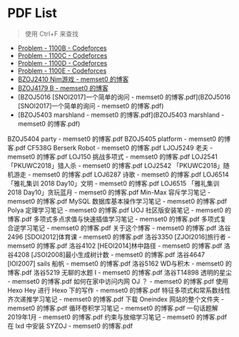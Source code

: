 # PDF List
> 使用 Ctrl+F 来查找

* [Problem - 1100B - Codeforces](Problem%20-%201100B%20-%20Codeforces.pdf)
* [Problem - 1100C - Codeforces](Problem%20-%201100C%20-%20Codeforces.pdf)
* [Problem - 1100D - Codeforces](Problem%20-%201100D%20-%20Codeforces.pdf)
* [Problem - 1100E - Codeforces](Problem%20-%201100E%20-%20Codeforces.pdf)
* [BZOJ2410 Nim游戏 - memset0 的博客](BZOJ2410%20Nim%E6%B8%B8%E6%88%8F%20-%20memset0%20%E7%9A%84%E5%8D%9A%E5%AE%A2.pdf)
* [BZOJ4179 B - memset0 的博客](BZOJ4179%20B%20-%20memset0%20%E7%9A%84%E5%8D%9A%E5%AE%A2.pdf)
* [BZOJ5016 [SNOI2017]一个简单的询问 - memset0 的博客.pdf](BZOJ5016 [SNOI2017]一个简单的询问 - memset0 的博客.pdf)
* [BZOJ5403 marshland - memset0 的博客.pdf](BZOJ5403 marshland - memset0 的博客.pdf)

BZOJ5404 party - memset0 的博客.pdf
BZOJ5405 platform - memset0 的博客.pdf
CF538G Berserk Robot - memset0 的博客.pdf
LJOJ5249 老夫 - memset0 的博客.pdf
LOJ150 挑战多项式 - memset0 的博客.pdf
LOJ2541 「PKUWC2018」猎人杀 - memset0 的博客.pdf
LOJ2542 「PKUWC2018」随机游走 - memset0 的博客.pdf
LOJ6287 诗歌 - memset0 的博客.pdf
LOJ6514 「雅礼集训 2018 Day10」文明 - memset0 的博客.pdf
LOJ6515 「雅礼集训 2018 Day10」贪玩蓝月 - memset0 的博客.pdf
Min-Max 容斥学习笔记 - memset0 的博客.pdf
MySQL 数据库基本操作学习笔记 - memset0 的博客.pdf
Polya 定理学习笔记 - memset0 的博客.pdf
UOJ 社区版安装笔记 - memset0 的博客.pdf
多项式多点求值与快速插值学习笔记 - memset0 的博客.pdf
多项式复合逆学习笔记 - memset0 的博客.pdf
关于这个博客 - memset0 的博客.pdf
洛谷2496 [SDOI2012]体育课 - memset0 的博客.pdf
洛谷3350 [ZJOI2016]旅行者 - memset0 的博客.pdf
洛谷4102 [HEOI2014]林中路径 - memset0 的博客.pdf
洛谷4208 [JSOI2008]最小生成树计数 - memset0 的博客.pdf
洛谷4647 [IOI2007] sails 船帆 - memset0 的博客.pdf
洛谷5162 WD与积木 - memset0 的博客.pdf
洛谷5219 无聊的水题 I - memset0 的博客.pdf
洛谷T14898 透明的星尘 - memset0 的博客.pdf
如何在家中访问内网 OJ ？ - memset0 的博客.pdf
使用 Hexo Hey 进行 Hexo 下的写作 - memset0 的博客.pdf
特征多项式和常系数线性齐次递推学习笔记 - memset0 的博客.pdf
下载 Oneindex 网站的整个文件夹 - memset0 的博客.pdf
循环卷积学习笔记 - memset0 的博客.pdf
一句话题解 2019年1月 - memset0 的博客.pdf
约束与放缩学习笔记 - memset0 的博客.pdf
在 lxd 中安装 SYZOJ - memset0 的博客.pdf
